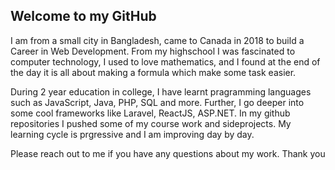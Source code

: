 ## Welcome to my GitHub

I am from a small city in Bangladesh, came to Canada in 2018 to build a Career in Web Development. From my highschool I was fascinated 
to computer technology, I used to love mathematics, and I found at the end of the day it is all about making a formula which make some task easier. 

During 2 year education in college, I have learnt pragramming languages such as JavaScript, Java, PHP, SQL and more. Further, I go deeper into some cool frameworks like Laravel, ReactJS, ASP.NET. In my github repositories I pushed some of my course work and sideprojects. My learning cycle is prgressive and I am improving day by day. 

Please reach out to me if you have any questions about my work.
Thank you
